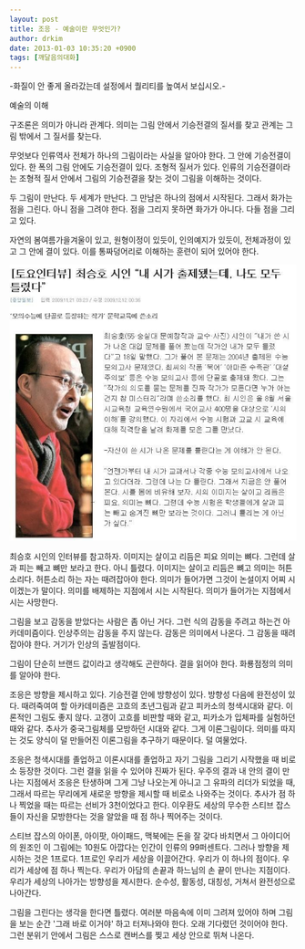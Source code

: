 ```yaml
---
layout: post
title: 조응 - 예술이란 무엇인가?
author: drkim
date: 2013-01-03 10:35:20 +0900
tags: [깨달음의대화]
---
```









-화질이 안 좋게 올라갔는데 설정에서 퀄리티를 높여서 보십시오.-



 예술의 이해 

 구조론은 의미가 아니라 관계다. 의미는 그림 안에서 기승전결의 질서를 찾고 관계는 그림 밖에서 그 질서를 찾는다. 

 무엇보다 인류역사 전체가 하나의 그림이라는 사실을 알아야 한다. 그 안에 기승전결이 있다. 한 폭의 그림 안에도 기승전결이 있다. 조형적 질서가 있다. 인류의 기승전결이라는 조형적 질서 안에서 그림의 기승전결을 찾는 것이 그림을 이해하는 것이다. 

 두 그림이 만난다. 두 세계가 만난다. 그 만남은 하나의 점에서 시작된다. 그래서 화가는 점을 그린다. 아니 점을 그려야 한다. 점을 그리지 못하면 화가가 아니다. 다들 점을 그리고 있다. 

 자연의 봄여름가을겨울이 있고, 원형이정이 있듯이, 인의예지가 있듯이, 전체과정이 있고 그 안에 결이 있다. 이를 통짜덩어리로 이해하는 훈련이 되어 있어야 한다. 



 ![](/files/attach/images/198/854/309/5441.jpg)



최승호 시인의 인터뷰를 참고하자. 이미지는 살이고 리듬은 피요 의미는 뼈다. 그런데 살과 피는 빼고 뼈만 보라고 한다. 아니 틀렸다. 이미지는 살이고 리듬은 뼈고 의미는 허튼소리다. 허튼소리 하는 자는 때려잡아야 한다. 의미가 들어가면 그것이 논설이지 어찌 시이겠는가 말이다. 의미를 배제하는 지점에서 시는 시작된다. 의미가 들어가는 지점에서 시는 사망한다. 

 그림을 보고 감동을 받았다는 사람은 좀 아닌 거다. 그런 식의 감동을 주려고 하는건 아카데미즘이다. 인상주의는 감동을 주지 않는다. 감동은 의미에서 나온다. 그 감동을 때려잡아야 한다. 거기가 인상의 출발점이다. 

 그림이 단순히 브랜드 값이라고 생각해도 곤란하다. 결을 읽어야 한다. 화룡점정의 의미를 알아야 한다. 

 조응은 방향을 제시하고 있다. 기승전결 안에 방향성이 있다. 방향성 다음에 완전성이 있다. 때려죽여여 할 아카데미즘은 고흐의 초년그림과 같고 피카소의 청색시대와 같다. 이론적인 그림도 좋지 않다. 고갱이 고흐를 비판할 때와 같고, 피카소가 입체파를 실험하던 때와 같다. 추사가 중국그림체를 모방하던 시대와 같다. 그게 이론그림이다. 의미를 따지는 것도 양식이 덜 만들어진 이론그림을 추구하기 때문이다. 덜 여물었다. 

 조응은 청색시대를 졸업하고 이론시대를 졸업하고 자기 그림을 그리기 시작했을 때 비로소 등장한 것이다. 그런 결을 읽을 수 있어야 진짜가 된다. 우주의 결과 내 안의 결이 만나는 지점에서 조응은 탄생하며 그게 그냥 나오는게 아니고 그 유파의 리더가 되었을 때, 그래서 따르는 무리에게 새로운 방향을 제시할 때 비로소 나와주는 것이다. 추사가 점 하나 찍었을 때는 따르는 선비가 3천이었다고 한다. 이우환도 세상의 무수한 스티브 잡스들이 자신을 모방한다는 것을 알았을 때 점 하나 찍어주는 것이다. 

 스티브 잡스의 아이폰, 아이팟, 아이패드, 맥북에는 돈을 잘 갖다 바치면서 그 아이디어의 원조인 이 그림에는 10원도 아깝다는 인간이 인류의 99퍼센트다. 그러나 방향을 제시하는 것은 1프로다. 1프로인 우리가 세상을 이끌어간다. 우리가 이 하나의 점이다. 우리가 세상에 점 하나 찍는다. 우리가 아담의 손끝과 하느님의 손 끝이 만나는 지점이다. 우리가 세상의 나아가는 방향성을 제시한다. 순수성, 활동성, 대칭성, 거쳐서 완전성으로 나아간다. 

 그림을 그린다는 생각을 한다면 틀렸다. 여러분 마음속에 이미 그려져 있어야 하며 그림을 보는 순간 '그래 바로 이거야' 하고 터져나와야 한다. 오래 기다렸던 것이어야 한다. 그런 분위기 안에서 그림은 스스로 캔버스를 찢고 세상 안으로 뛰쳐 나온다.